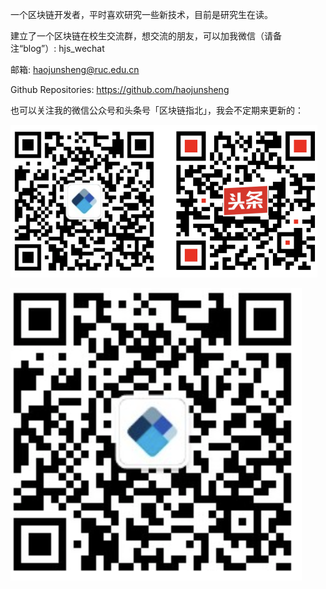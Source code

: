 一个区块链开发者，平时喜欢研究一些新技术，目前是研究生在读。

建立了一个区块链在校生交流群，想交流的朋友，可以加我微信（请备注“blog”）: hjs_wechat

邮箱: haojunsheng@ruc.edu.cn

Github Repositories: https://github.com/haojunsheng

也可以关注我的微信公众号和头条号「区块链指北」，我会不定期来更新的：

<img src="https://raw.githubusercontent.com/Anapodoton/ImageHost/master/img20191121111043.png" style="zoom:50%;" />

![image-20200216210158789](img/image-20200216210158789.png)
